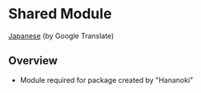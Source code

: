 # Shared Module

[Japanese](https://translate.google.com/translate?sl=en&tl=ja&u=https://github.com/hananoki/SharedModule) (by Google Translate)

## Overview
- Module required for package created by \"Hananoki\"
